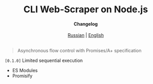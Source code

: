 <div align="center">
<h1> CLI Web-Scraper on Node.js</h1>
<h4> Changelog </h4>
    <a href="https://github.com/echo-vladimir/web-scrap3r/blob/main/readMe/log.ru.md">Russian</a> | 
    <a href="https://github.com/echo-vladimir/web-scrap3r/blob/main/readMe/log.en.md">English</a>
</div>
</br>

> Asynchronous flow control with Promises/A+ specification  

<code>[0.1.0]</code> Limited sequential execution  
* ES Modules
* Promisify  